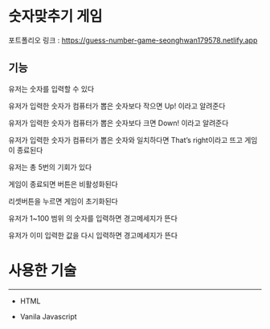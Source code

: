 # 숫자맞추기 게임
포트폴리오 링크 : <https://guess-number-game-seonghwan179578.netlify.app>

기능
------------------------------------------------------------------------------------------
유저는 숫자를 입력할 수 있다

유저가 입력한 숫자가 컴퓨터가 뽑은 숫자보다 작으면 Up! 이라고 알려준다

유저가 입력한 숫자가 컴퓨터가 뽑은 숫자보다 크면 Down! 이라고 알려준다

유저가 입력한 숫자가 컴퓨터가 뽑은 숫자와 일치하다면 That’s right이라고 뜨고 게임이 종료된다

유저는 총 5번의 기회가 있다

게임이 종료되면 버튼은 비활성화된다

리셋버튼을 누르면 게임이 초기화된다

유저가 1~100 범위 의 숫자를 입력하면 경고메세지가 뜬다

유저가 이미 입력한 값을 다시 입력하면 경고메세지가 뜬다


# 사용한 기술

------------------------------------------------------------------------------------------

+ HTML

+ Vanila Javascript
